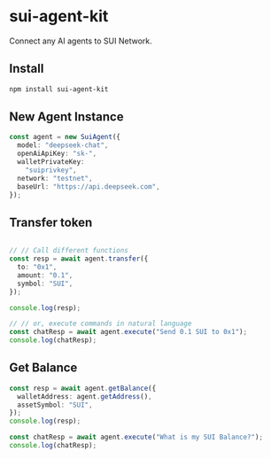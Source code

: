 # sui-agent-kit

Connect any AI agents to SUI Network.


## Install

```bash
npm install sui-agent-kit
```

## New Agent Instance

```typescript
const agent = new SuiAgent({
  model: "deepseek-chat",
  openAiApiKey: "sk-",
  walletPrivateKey:
    "suiprivkey",
  network: "testnet",
  baseUrl: "https://api.deepseek.com",
});
```

## Transfer token

```typescript

// // Call different functions
const resp = await agent.transfer({
  to: "0x1",
  amount: "0.1",
  symbol: "SUI",
});

console.log(resp);

// // or, execute commands in natural language
const chatResp = await agent.execute("Send 0.1 SUI to 0x1");
console.log(chatResp);
```

## Get Balance

```typescript
const resp = await agent.getBalance({
  walletAddress: agent.getAddress(),
  assetSymbol: "SUI",
});
console.log(resp);

const chatResp = await agent.execute("What is my SUI Balance?");
console.log(chatResp);
```

